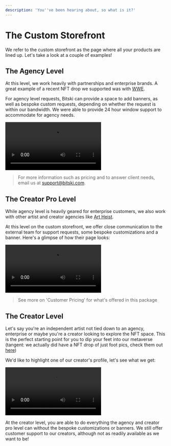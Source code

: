 ```yaml
---
description: 'You''ve been hearing about, so what is it?'
---
```


# The Custom Storefront

We refer to the custom storefront as the page where all your products are lined up. Let's take a look at a couple of examples! 

## The Agency Level

At this level, we work heavily with partnerships and enterprise brands. A great example of a recent NFT drop we supported was with [WWE](https://www.bitski.com/wwe). 

For agency level requests, Bitski can provide a space to add banners, as well as bespoke custom requests, depending on whether the request is within our bandwidth. We were able to provide 24 hour window support to accommodate for agency needs. 

![](../.gitbook/assets/untitled.mp4)

> For more information such as pricing and to answer client needs, email us at support@bitski.com.

## The Creator Pro Level

While agency level is heavily geared for enterprise customers, we also work with other artist and creator agencies like [Art Heist](https://www.bitski.com/artheist).

At this level on the custom storefront, we offer close communication to the external team for support requests, some bespoke customizations and a banner. Here's a glimpse of how their page looks: 

![](../.gitbook/assets/safari-artheist-or-bitski.mp4)

> See more on 'Customer Pricing' for what's offered in this package

## The Creator Level

Let's say you're an independent artist not tied down to an agency, enterprise or maybe you're a creator looking to explore the NFT space. This is the perfect starting point for you to dip your feet into our metaverse \(tangent: we actually did have a NFT drop of just foot pics, check them out [here](https://www.bitski.com/theboys)\) 

We'd like to highlight one of our creator's profile, let's see what we get:

![](../.gitbook/assets/safari-live-feed-or-bitski%20%281%29.mp4)

 At the creator level, you are able to do everything the agency and creator pro level can without the bespoke customizations or banners. We still offer customer support to our creators, although not as readily available as we want to be! 



